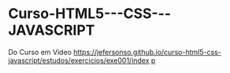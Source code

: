 # Curso-HTML5---CSS---JAVASCRIPT
Do Curso em Video 
https://jefersonso.github.io/curso-html5-css-javascript/estudos/exercicios/exe001/index
<a href="https://jefersonso.github.io/curso-html5-css-javascript/estudos/projetos/cartaodevisualizacaocomflexbox/index.html"> p </a>

